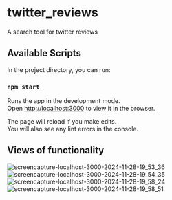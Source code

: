 # twitter_reviews

A search tool for twitter reviews

## Available Scripts

In the project directory, you can run:

### `npm start`

Runs the app in the development mode.\
Open [http://localhost:3000](http://localhost:3000) to view it in the browser.

The page will reload if you make edits.\
You will also see any lint errors in the console.

## Views of functionality

![screencapture-localhost-3000-2024-11-28-19_53_36](https://github.com/user-attachments/assets/e043f270-17cf-40c2-9b96-639096979c10)
![screencapture-localhost-3000-2024-11-28-19_54_35](https://github.com/user-attachments/assets/a9d907c8-478c-4a63-b3be-836dc2eed9ad)
![screencapture-localhost-3000-2024-11-28-19_58_24](https://github.com/user-attachments/assets/939d1baf-c562-4066-adb3-02ab7ac3c4ea)
![screencapture-localhost-3000-2024-11-28-19_58_51](https://github.com/user-attachments/assets/3837b5d5-2f39-4fcd-aad7-df183704c4b7)
